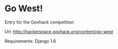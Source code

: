 Go West!
========

Entry for the Govhack competition

Url: http://hackerspace.govhack.org/content/go-west

Requirements:  Django 1.6






